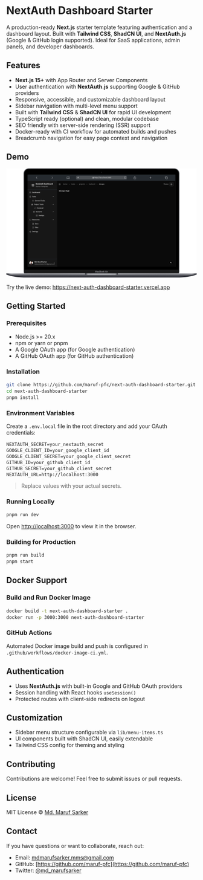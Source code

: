 # NextAuth Dashboard Starter

A production-ready **Next.js** starter template featuring authentication and a dashboard layout. Built with **Tailwind CSS**, **ShadCN UI**, and **NextAuth.js** (Google & GitHub login supported). Ideal for SaaS applications, admin panels, and developer dashboards.

## Features

- **Next.js 15+** with App Router and Server Components
- User authentication with **NextAuth.js** supporting Google & GitHub providers
- Responsive, accessible, and customizable dashboard layout
- Sidebar navigation with multi-level menu support
- Built with **Tailwind CSS** & **ShadCN UI** for rapid UI development
- TypeScript ready (optional) and clean, modular codebase
- SEO friendly with server-side rendering (SSR) support
- Docker-ready with CI workflow for automated builds and pushes
- Breadcrumb navigation for easy page context and navigation

## Demo

![Dashboard Screenshot](./public/demo.png)

Try the live demo: <https://next-auth-dashboard-starter.vercel.app>

## Getting Started

### Prerequisites

- Node.js >= 20.x
- npm or yarn or pnpm
- A Google OAuth app (for Google authentication)
- A GitHub OAuth app (for GitHub authentication)

### Installation

```bash
git clone https://github.com/maruf-pfc/next-auth-dashboard-starter.git
cd next-auth-dashboard-starter
pnpm install
```

### Environment Variables

Create a `.env.local` file in the root directory and add your OAuth credentials:

```env
NEXTAUTH_SECRET=your_nextauth_secret
GOOGLE_CLIENT_ID=your_google_client_id
GOOGLE_CLIENT_SECRET=your_google_client_secret
GITHUB_ID=your_github_client_id
GITHUB_SECRET=your_github_client_secret
NEXTAUTH_URL=http://localhost:3000
```

> Replace values with your actual secrets.

### Running Locally

```bash
pnpm run dev
```

Open [http://localhost:3000](http://localhost:3000) to view it in the browser.

### Building for Production

```bash
pnpm run build
pnpm start
```

## Docker Support

### Build and Run Docker Image

```bash
docker build -t next-auth-dashboard-starter .
docker run -p 3000:3000 next-auth-dashboard-starter
```

### GitHub Actions

Automated Docker image build and push is configured in `.github/workflows/docker-image-ci.yml`.

## Authentication

- Uses **NextAuth.js** with built-in Google and GitHub OAuth providers
- Session handling with React hooks `useSession()`
- Protected routes with client-side redirects on logout

## Customization

- Sidebar menu structure configurable via `lib/menu-items.ts`
- UI components built with ShadCN UI, easily extendable
- Tailwind CSS config for theming and styling

## Contributing

Contributions are welcome! Feel free to submit issues or pull requests.

## License

MIT License © [Md. Maruf Sarker](https://github.com/maruf-pfc)

## Contact

If you have questions or want to collaborate, reach out:

- Email: [mdmarufsarker.mms@gmail.com](mailto:mdmarufsarker.mms@gmail.com)
- GitHub: [https://github.com/maruf-pfc](https://github.com/maruf-pfc)
- Twitter: [@md_marufsarker](https://twitter.com/md_marufsarker)
